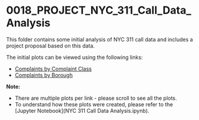 # 0018_PROJECT_NYC_311_Call_Data_Analysis

This folder contains some initial analysis of NYC 311 call data and includes a project proposal based on this data.

The initial plots can be viewed using the following links:
* [Complaints by Complaint Class](http://htmlpreview.github.com/?https://github.com/mariocpinto/0018_PROJECT_NYC_311_Call_Data_Analysis/blob/master/Plots/Complaint_Type_Plots.html)
* [Complaints by Borough](http://htmlpreview.github.com/?https://github.com/mariocpinto/0018_PROJECT_NYC_311_Call_Data_Analysis/blob/master/Plots/Borough_Plots.html)

**Note:**
* There are multiple plots per link - please scroll to see all the plots.
* To understand how these plots were created, please refer to the [Jupyter Notebook](NYC 311 Call Data Analysis.ipynb).
